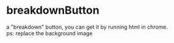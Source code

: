 # breakdownButton
a "breakdown" button, you can get it by running html in chrome.  
ps: replace the background image
